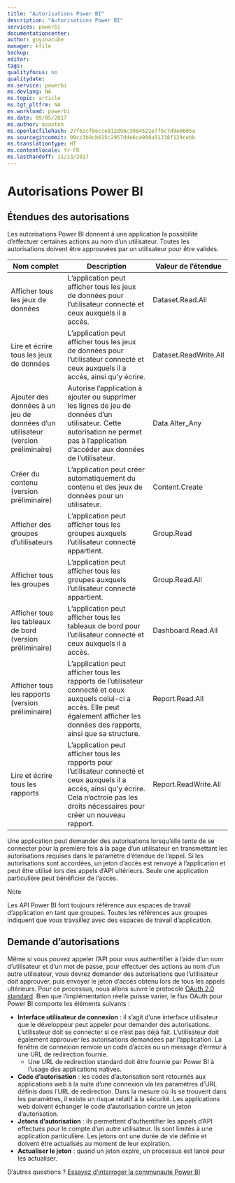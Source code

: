```yaml
---
title: "Autorisations Power BI"
description: "Autorisations Power BI"
services: powerbi
documentationcenter: 
author: guyinacube
manager: kfile
backup: 
editor: 
tags: 
qualityfocus: no
qualitydate: 
ms.service: powerbi
ms.devlang: NA
ms.topic: article
ms.tgt_pltfrm: NA
ms.workload: powerbi
ms.date: 09/05/2017
ms.author: asaxton
ms.openlocfilehash: 27f62cf8ecce812d96c3984522e7f6c7d9e0605a
ms.sourcegitcommit: 99cc3b9cb615c2957dde6ca908a51238f129cebb
ms.translationtype: HT
ms.contentlocale: fr-FR
ms.lasthandoff: 11/13/2017
---
```

# <a name="power-bi-permissions"></a>Autorisations Power BI
## <a name="permission-scopes"></a>Étendues des autorisations
Les autorisations Power BI donnent à une application la possibilité d’effectuer certaines actions au nom d’un utilisateur. Toutes les autorisations doivent être approuvées par un utilisateur pour être valides.

| Nom complet | Description | Valeur de l’étendue |
| --- | --- | --- |
| Afficher tous les jeux de données |L’application peut afficher tous les jeux de données pour l’utilisateur connecté et ceux auxquels il a accès. |Dataset.Read.All |
| Lire et écrire tous les jeux de données |L’application peut afficher tous les jeux de données pour l’utilisateur connecté et ceux auxquels il a accès, ainsi qu’y écrire. |Dataset.ReadWrite.All |
| Ajouter des données à un jeu de données d’un utilisateur (version préliminaire) |Autorise l’application à ajouter ou supprimer les lignes de jeu de données d’un utilisateur. Cette autorisation ne permet pas à l’application d’accéder aux données de l’utilisateur. |Data.Alter_Any |
| Créer du contenu (version préliminaire) |L’application peut créer automatiquement du contenu et des jeux de données pour un utilisateur. |Content.Create |
| Afficher des groupes d’utilisateurs |L’application peut afficher tous les groupes auxquels l’utilisateur connecté appartient. |Group.Read |
| Afficher tous les groupes |L’application peut afficher tous les groupes auxquels l’utilisateur connecté appartient. |Group.Read.All |
| Afficher tous les tableaux de bord (version préliminaire) |L’application peut afficher tous les tableaux de bord pour l’utilisateur connecté et ceux auxquels il a accès. |Dashboard.Read.All |
| Afficher tous les rapports (version préliminaire) |L’application peut afficher tous les rapports de l’utilisateur connecté et ceux auxquels celui-ci a accès. Elle peut également afficher les données des rapports, ainsi que sa structure. |Report.Read.All |
| Lire et écrire tous les rapports |L’application peut afficher tous les rapports pour l’utilisateur connecté et ceux auxquels il a accès, ainsi qu’y écrire. Cela n’octroie pas les droits nécessaires pour créer un nouveau rapport. |Report.ReadWrite.All |

Une application peut demander des autorisations lorsqu’elle tente de se connecter pour la première fois à la page d’un utilisateur en transmettant les autorisations requises dans le paramètre d’étendue de l’appel. Si les autorisations sont accordées, un jeton d’accès est renvoyé à l’application et peut être utilisé lors des appels d’API ultérieurs. Seule une application particulière peut bénéficier de l’accès.

> [!NOTE]
> Les API Power BI font toujours référence aux espaces de travail d’application en tant que groupes. Toutes les références aux groupes indiquent que vous travaillez avec des espaces de travail d’application.
> 
> 

## <a name="requesting-permissions"></a>Demande d’autorisations
Même si vous pouvez appeler l’API pour vous authentifier à l’aide d’un nom d’utilisateur et d’un mot de passe, pour effectuer des actions au nom d’un autre utilisateur, vous devrez demander des autorisations que l’utilisateur doit approuver, puis envoyer le jeton d’accès obtenu lors de tous les appels ultérieurs. Pour ce processus, nous allons suivre le protocole [OAuth 2.0 standard](http://oauth.net/2/). Bien que l’implémentation réelle puisse varier, le flux OAuth pour Power BI comporte les éléments suivants :

* **Interface utilisateur de connexion** : il s’agit d’une interface utilisateur que le développeur peut appeler pour demander des autorisations. L’utilisateur doit se connecter si ce n’est pas déjà fait. L’utilisateur doit également approuver les autorisations demandées par l’application. La fenêtre de connexion renvoie un code d’accès ou un message d’erreur à une URL de redirection fournie.
  * Une URL de redirection standard doit être fournie par Power BI à l’usage des applications natives.
* **Code d’autorisation** : les codes d’autorisation sont retournés aux applications web à la suite d’une connexion via les paramètres d’URL définis dans l’URL de redirection. Dans la mesure où ils se trouvent dans les paramètres, il existe un risque relatif à la sécurité. Les applications web doivent échanger le code d’autorisation contre un jeton d’autorisation.
* **Jetons d’autorisation** : ils permettent d’authentifier les appels d’API effectués pour le compte d’un autre utilisateur. Ils sont limités à une application particulière. Les jetons ont une durée de vie définie et doivent être actualisés au moment de leur expiration.
* **Actualiser le jeton** : quand un jeton expire, un processus est lancé pour les actualiser.

D’autres questions ? [Essayez d’interroger la communauté Power BI](http://community.powerbi.com/)

